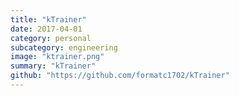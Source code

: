 ```yaml
---
title: "kTrainer"
date: 2017-04-01
category: personal
subcategory: engineering
image: "ktrainer.png"
summary: "kTrainer"
github: "https://github.com/formatc1702/kTrainer"
---
```

